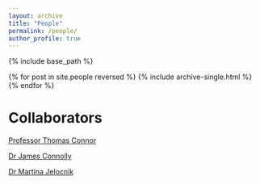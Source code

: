 ```yaml
---
layout: archive
title: "People"
permalink: /people/
author_profile: true
---
```


{% include base_path %}

{% for post in site.people reversed %}
  {% include archive-single.html %}
{% endfor %}




Collaborators
======
[Professor Thomas Connor](https://www.cardiff.ac.uk/people/view/81141-connor-thomas)

[Dr James Connolly](https://www.ncl.ac.uk/medical-sciences/people/profile/jamesconnolly2.html)

[Dr Martina Jelocnik](https://www.usc.edu.au/staff/dr-martina-jelocnik)
